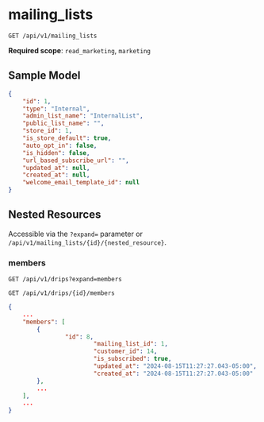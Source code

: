 mailing_lists
=============

```shell
GET /api/v1/mailing_lists
```

**Required scope**: `read_marketing`, `marketing`

Sample Model
------------

```json
{
	"id": 1,
	"type": "Internal",
	"admin_list_name": "InternalList",
	"public_list_name": "",
	"store_id": 1,
	"is_store_default": true,
	"auto_opt_in": false,
	"is_hidden": false,
	"url_based_subscribe_url": "",
	"updated_at": null,
	"created_at": null,
	"welcome_email_template_id": null
}
```

Nested Resources
----------------

Accessible via the `?expand=` parameter or `/api/v1/mailing_lists/{id}/{nested_resource}`.

### members

```shell
GET /api/v1/drips?expand=members
```

```shell
GET /api/v1/drips/{id}/members
```

```json
{
	...
	"members": [
		{
		        "id": 8,
                        "mailing_list_id": 1,
                        "customer_id": 14,
                        "is_subscribed": true,
                        "updated_at": "2024-08-15T11:27:27.043-05:00",
                        "created_at": "2024-08-15T11:27:27.043-05:00"
		},
		...
	],
	...
}
```
